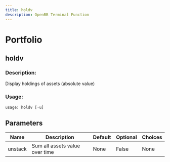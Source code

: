 ```yaml
---
title: holdv
description: OpenBB Terminal Function
---
```


# Portfolio

## holdv

### Description: 

Display holdings of assets (absolute value)

### Usage: 
```python
usage: holdv [-u]
```

## Parameters

| Name | Description | Default | Optional | Choices |
| ---- | ----------- | ------- | -------- | ------- |
| unstack | Sum all assets value over time | None | False | None |


